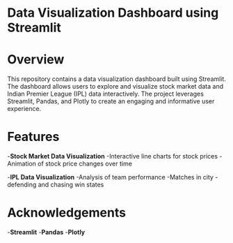 # Data Visualization Dashboard using Streamlit

# Overview
This repository contains a data visualization dashboard built using Streamlit. The dashboard allows users to explore and visualize stock market data and Indian Premier League (IPL) data interactively. The project leverages Streamlit, Pandas, and Plotly to create an engaging and informative user experience.

# Features
-**Stock Market Data Visualization**
-Interactive line charts for stock prices
-Animation of stock price changes over time

-**IPL Data Visualization**
-Analysis of team performance
-Matches in city
-defending and chasing win states

# Acknowledgements
-**Streamlit**
-**Pandas**
-**Plotly**
